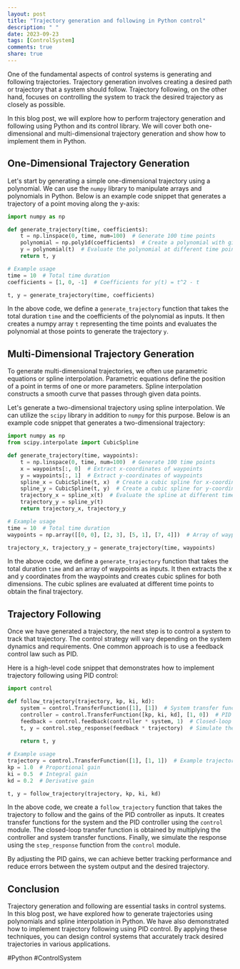 ```yaml
---
layout: post
title: "Trajectory generation and following in Python control"
description: " "
date: 2023-09-23
tags: [ControlSystem]
comments: true
share: true
---
```


One of the fundamental aspects of control systems is generating and following trajectories. Trajectory generation involves creating a desired path or trajectory that a system should follow. Trajectory following, on the other hand, focuses on controlling the system to track the desired trajectory as closely as possible.

In this blog post, we will explore how to perform trajectory generation and following using Python and its control library. We will cover both one-dimensional and multi-dimensional trajectory generation and show how to implement them in Python.

## One-Dimensional Trajectory Generation

Let's start by generating a simple one-dimensional trajectory using a polynomial. We can use the `numpy` library to manipulate arrays and polynomials in Python. Below is an example code snippet that generates a trajectory of a point moving along the y-axis:

```python
import numpy as np

def generate_trajectory(time, coefficients):
    t = np.linspace(0, time, num=100)  # Generate 100 time points
    polynomial = np.poly1d(coefficients)  # Create a polynomial with given coefficients
    y = polynomial(t)  # Evaluate the polynomial at different time points
    return t, y

# Example usage
time = 10  # Total time duration
coefficients = [1, 0, -1]  # Coefficients for y(t) = t^2 - t

t, y = generate_trajectory(time, coefficients)
```

In the above code, we define a `generate_trajectory` function that takes the total duration `time` and the coefficients of the polynomial as inputs. It then creates a numpy array `t` representing the time points and evaluates the polynomial at those points to generate the trajectory `y`.

## Multi-Dimensional Trajectory Generation

To generate multi-dimensional trajectories, we often use parametric equations or spline interpolation. Parametric equations define the position of a point in terms of one or more parameters. Spline interpolation constructs a smooth curve that passes through given data points.

Let's generate a two-dimensional trajectory using spline interpolation. We can utilize the `scipy` library in addition to `numpy` for this purpose. Below is an example code snippet that generates a two-dimensional trajectory:

```python
import numpy as np
from scipy.interpolate import CubicSpline

def generate_trajectory(time, waypoints):
    t = np.linspace(0, time, num=100)  # Generate 100 time points
    x = waypoints[:, 0]  # Extract x-coordinates of waypoints
    y = waypoints[:, 1]  # Extract y-coordinates of waypoints
    spline_x = CubicSpline(t, x)  # Create a cubic spline for x-coordinates
    spline_y = CubicSpline(t, y)  # Create a cubic spline for y-coordinates
    trajectory_x = spline_x(t)  # Evaluate the spline at different time points
    trajectory_y = spline_y(t)
    return trajectory_x, trajectory_y

# Example usage
time = 10  # Total time duration
waypoints = np.array([[0, 0], [2, 3], [5, 1], [7, 4]])  # Array of waypoints

trajectory_x, trajectory_y = generate_trajectory(time, waypoints)
```

In the above code, we define a `generate_trajectory` function that takes the total duration `time` and an array of waypoints as inputs. It then extracts the x and y coordinates from the waypoints and creates cubic splines for both dimensions. The cubic splines are evaluated at different time points to obtain the final trajectory.

## Trajectory Following

Once we have generated a trajectory, the next step is to control a system to track that trajectory. The control strategy will vary depending on the system dynamics and requirements. One common approach is to use a feedback control law such as PID.

Here is a high-level code snippet that demonstrates how to implement trajectory following using PID control:

```python
import control

def follow_trajectory(trajectory, kp, ki, kd):
    system = control.TransferFunction([1], [1])  # System transfer function
    controller = control.TransferFunction([kp, ki, kd], [1, 0])  # PID controller transfer function
    feedback = control.feedback(controller * system, 1)  # Closed-loop transfer function
    t, y = control.step_response(feedback * trajectory)  # Simulate the response
    
    return t, y

# Example usage
trajectory = control.TransferFunction([1], [1, 1])  # Example trajectory
kp = 1.0  # Proportional gain
ki = 0.5  # Integral gain
kd = 0.2  # Derivative gain

t, y = follow_trajectory(trajectory, kp, ki, kd)
```

In the above code, we create a `follow_trajectory` function that takes the trajectory to follow and the gains of the PID controller as inputs. It creates transfer functions for the system and the PID controller using the `control` module. The closed-loop transfer function is obtained by multiplying the controller and system transfer functions. Finally, we simulate the response using the `step_response` function from the `control` module.

By adjusting the PID gains, we can achieve better tracking performance and reduce errors between the system output and the desired trajectory.

## Conclusion

Trajectory generation and following are essential tasks in control systems. In this blog post, we have explored how to generate trajectories using polynomials and spline interpolation in Python. We have also demonstrated how to implement trajectory following using PID control. By applying these techniques, you can design control systems that accurately track desired trajectories in various applications.

#Python #ControlSystem